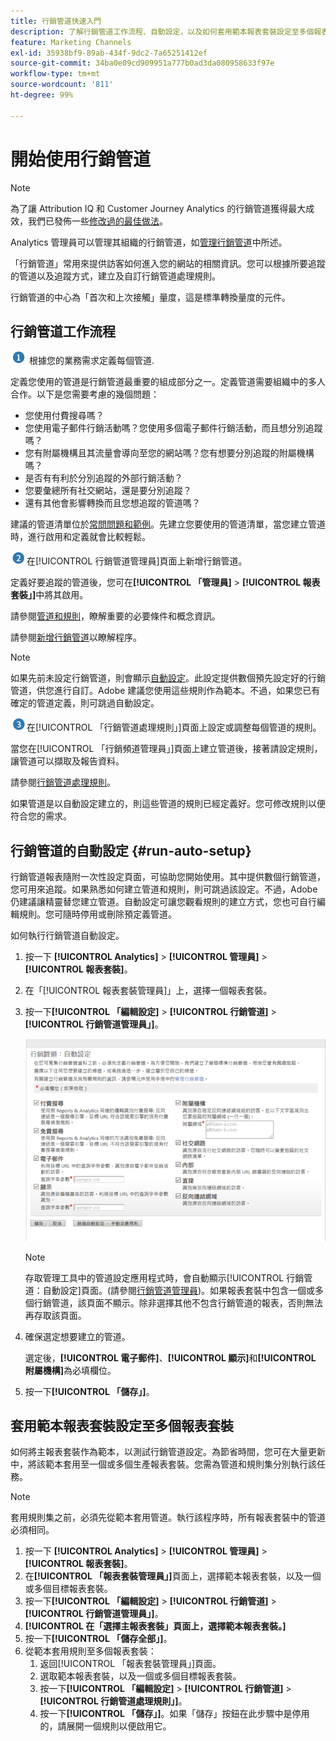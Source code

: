 ```yaml
---
title: 行銷管道快速入門
description: 了解行銷管道工作流程、自動設定，以及如何套用範本報表套裝設定至多個報表套裝。
feature: Marketing Channels
exl-id: 35938bf9-89ab-434f-9dc2-7a65251412ef
source-git-commit: 34ba0e09cd909951a777b0ad3da080958633f97e
workflow-type: tm+mt
source-wordcount: '811'
ht-degree: 99%

---
```


# 開始使用行銷管道

>[!NOTE]
>
>為了讓 Attribution IQ 和 Customer Journey Analytics 的行銷管道獲得最大成效，我們已發佈一些[修改過的最佳做法](/help/components/c-marketing-channels/mchannel-best-practices.md)。
>
>Analytics 管理員可以管理其組織的行銷管道，如[管理行銷管道](/help/admin/admin/c-manage-report-suites/c-edit-report-suites/marketing-channels/c-channels.md)中所述。

「行銷管道」常用來提供訪客如何進入您的網站的相關資訊。您可以根據所要追蹤的管道以及追蹤方式，建立及自訂行銷管道處理規則。

行銷管道的中心為「首次和上次接觸」量度，這是標準轉換量度的元件。

## 行銷管道工作流程

![](/help/admin/admin/c-manage-report-suites/c-edit-report-suites/general/c-server-side-forwarding/assets/step1_icon.png) 根據您的業務需求定義每個管道.

定義您使用的管道是行銷管道最重要的組成部分之一。定義管道需要組織中的多人合作。以下是您需要考慮的幾個問題：

* 您使用付費搜尋嗎？
* 您使用電子郵件行銷活動嗎？您使用多個電子郵件行銷活動，而且想分別追蹤嗎？
* 您有附屬機構且其流量會導向至您的網站嗎？您有想要分別追蹤的附屬機構嗎？
* 是否有有利於分別追蹤的外部行銷活動？
* 您要彙總所有社交網站，還是要分別追蹤？
* 還有其他會影響轉換而且您想追蹤的管道嗎？

建議的管道清單位於[常問問題和範例](/help/components/c-marketing-channels/c-faq.md)。先建立您要使用的管道清單，當您建立管道時，進行啟用和定義就會比較輕鬆。

![](/help/admin/admin/c-manage-report-suites/c-edit-report-suites/general/c-server-side-forwarding/assets/step2_icon.png)在[!UICONTROL 行銷管道管理員]頁面上新增行銷管道。

定義好要追蹤的管道後，您可在&#x200B;**[!UICONTROL 「管理員]** > **[!UICONTROL 報表套裝」]**&#x200B;中將其啟用。

請參閱[管道和規則](/help/admin/admin/c-manage-report-suites/c-edit-report-suites/marketing-channels/c-channels.md)，瞭解重要的必要條件和概念資訊。

請參閱[新增行銷管道](/help/admin/admin/c-manage-report-suites/c-edit-report-suites/marketing-channels/c-channels.md)以瞭解程序。

>[!NOTE]
>
>如果先前未設定行銷管道，則會顯示[自動設定](/help/components/c-marketing-channels/c-getting-started-mchannel.md)。此設定提供數個預先設定好的行銷管道，供您進行自訂。Adobe 建議您使用這些規則作為範本。不過，如果您已有確定的管道定義，則可跳過自動設定。

![](/help/admin/admin/c-manage-report-suites/c-edit-report-suites/general/c-server-side-forwarding/assets/step3_icon.png)在[!UICONTROL 「行銷管道處理規則」]頁面上設定或調整每個管道的規則。

當您在[!UICONTROL 「行銷頻道管理員」]頁面上建立管道後，接著請設定規則，讓管道可以擷取及報告資料。

請參閱[行銷管道處理規則](/help/admin/admin/c-manage-report-suites/c-edit-report-suites/marketing-channels/c-rules.md)。

如果管道是以自動設定建立的，則這些管道的規則已經定義好。您可修改規則以便符合您的需求。

## 行銷管道的自動設定 {#run-auto-setup}

行銷管道報表隨附一次性設定頁面，可協助您開始使用。其中提供數個行銷管道，您可用來追蹤。如果熟悉如何建立管道和規則，則可跳過該設定。不過，Adobe 仍建議讓精靈替您建立管道。自動設定可讓您觀看規則的建立方式，您也可自行編輯規則。您可隨時停用或刪除預定義管道。

如何執行行銷管道自動設定。

1. 按一下 **[!UICONTROL Analytics]** > **[!UICONTROL 管理員]** > **[!UICONTROL 報表套裝]**。
1. 在「[!UICONTROL 報表套裝管理員]」上，選擇一個報表套裝。
1. 按一下&#x200B;**[!UICONTROL 「編輯設定]** > **[!UICONTROL 行銷管道]** > **[!UICONTROL 行銷管道管理員」]**。

   ![步驟結果](assets/wizard.png)

   >[!NOTE]
   >
   >存取管理工具中的管道設定應用程式時，會自動顯示[!UICONTROL 行銷管道：自動設定]頁面。(請參閱[行銷管道管理員](/help/admin/admin/c-manage-report-suites/c-edit-report-suites/marketing-channels/c-channels.md))。如果報表套裝中包含一個或多個行銷管道，該頁面不顯示。除非選擇其他不包含行銷管道的報表，否則無法再存取該頁面。

1. 確保選定想要建立的管道。

   選定後，**[!UICONTROL 電子郵件]**、**[!UICONTROL 顯示]**&#x200B;和&#x200B;**[!UICONTROL 附屬機構]**&#x200B;為必填欄位。

1. 按一下&#x200B;**[!UICONTROL 「儲存」]**。

## 套用範本報表套裝設定至多個報表套裝

如何將主報表套裝作為範本，以測試行銷管道設定。為節省時間，您可在大量更新中，將該範本套用至一個或多個生產報表套裝。您需為管道和規則集分別執行該任務。

>[!NOTE]
>
>套用規則集之前，必須先從範本套用管道。執行該程序時，所有報表套裝中的管道必須相同。

1. 按一下 **[!UICONTROL Analytics]** > **[!UICONTROL 管理員]** > **[!UICONTROL 報表套裝]**。
1. 在&#x200B;**[!UICONTROL 「報表套裝管理員」]**&#x200B;頁面上，選擇範本報表套裝，以及一個或多個目標報表套裝。
1. 按一下&#x200B;**[!UICONTROL 「編輯設定]** > **[!UICONTROL 行銷管道]** > **[!UICONTROL 行銷管道管理員」]**。
1. **[!UICONTROL 在「選擇主報表套裝」頁面上，選擇範本報表套裝。]**
1. 按一下&#x200B;**[!UICONTROL 「儲存全部」]**。
1. 從範本套用規則至多個報表套裝：
   1. 返回[!UICONTROL 「報表套裝管理員」]頁面。
   1. 選取範本報表套裝，以及一個或多個目標報表套裝。
   1. 按一下&#x200B;**[!UICONTROL 「編輯設定]** > **[!UICONTROL 行銷管道]** > **[!UICONTROL 行銷管道處理規則」]**。
   1. 按一下&#x200B;**[!UICONTROL 「儲存」]**。如果「儲存」按鈕在此步驟中是停用的，請展開一個規則以便啟用它。
